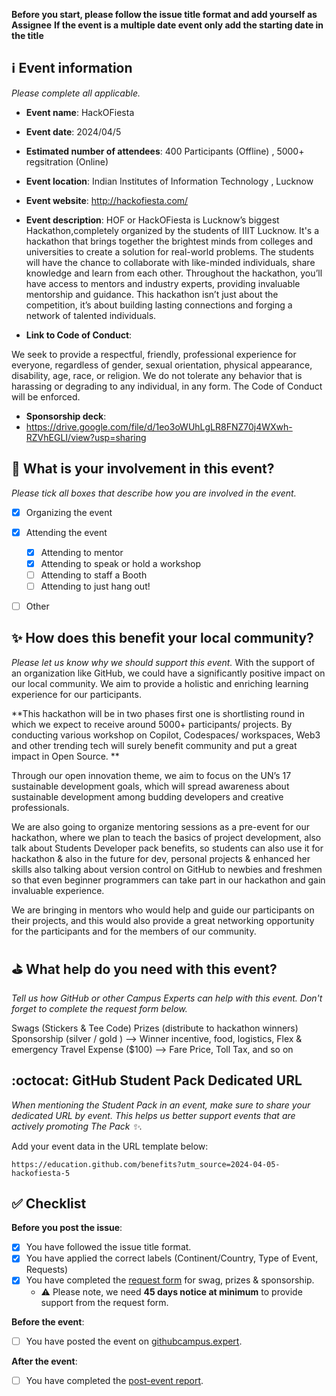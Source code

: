 **Before you start, please follow the issue title format and add yourself as Assignee**
**If the event is a multiple date event only add the starting date in the title**  

## ℹ️ Event information
_Please complete all applicable._

- **Event name**: HackOFiesta
- **Event date**: 2024/04/5
- **Estimated number of attendees**:  400 Participants (Offline) , 5000+  regsitration  (Online) 
- **Event location**:  Indian Institutes of Information Technology , Lucknow
- **Event website**: http://hackofiesta.com/
- **Event description**: 
 HOF or HackOFiesta is Lucknow’s biggest Hackathon,completely organized by the students of IIIT Lucknow.  It's a hackathon that brings together the brightest minds from colleges and universities to create a solution for real-world problems. The students will have the chance to collaborate with like-minded individuals, share knowledge and learn from each other.
Throughout the hackathon, you’ll have access to mentors and industry experts, providing invaluable mentorship and guidance.
This hackathon isn’t just about the competition, it’s about building lasting connections and forging a network of talented individuals.


- **Link to Code of Conduct**:

We seek to provide a respectful, friendly, professional experience for everyone, regardless of gender, sexual orientation, physical appearance, disability, age, race, or religion. We do not tolerate any behavior that is harassing or degrading to any individual, in any form. The Code of Conduct will be enforced.

- **Sponsorship deck**:
- https://drive.google.com/file/d/1eo3oWUhLgLR8FNZ70j4WXwh-RZVhEGLI/view?usp=sharing


## 🙋 What is your involvement in this event? 
_Please tick all boxes that describe how you are involved in the event._

- [x] Organizing the event
- [x] Attending the event
   - [x] Attending to mentor
   - [x] Attending to speak or hold a workshop 
   - [ ] Attending to staff a Booth
   - [ ] Attending to just hang out!
- [ ] Other


## ✨ How does this benefit your local community?
_Please let us know why we should support this event._
With the support of an organization like GitHub, we could have a significantly positive impact on our local community. We aim to provide a holistic and enriching learning experience for our participants.

**This hackathon will be in two phases  first one is shortlisting round  in which we expect to receive around 5000+ participants/ projects. By conducting various workshop on Copilot, Codespaces/ workspaces, Web3  and other trending tech will surely benefit  community and put a great impact in Open Source. **

Through our open innovation theme, we aim to focus on the UN’s 17 sustainable development goals, which will spread awareness about sustainable development among budding developers and creative professionals.

We are also going to organize mentoring sessions as a pre-event for our hackathon, where we plan to teach the basics of project development, also talk about Students Developer pack benefits, so students can also use it for hackathon & also in the future for dev, personal projects & enhanced her skills also talking about version control on GitHub to newbies and freshmen so that even beginner programmers can take part in our hackathon and gain invaluable experience.

We are bringing in mentors who would help and guide our participants on their projects, and this would also provide a great networking opportunity for the participants and for the members of our community.


## ⛳️ What help do you need with this event?
_Tell us how GitHub or other Campus Experts can help with this event. Don't forget to complete the request form below._

Swags (Stickers & Tee Code)
Prizes (distribute to hackathon winners)
Sponsorship (silver / gold ) --> Winner incentive, food, logistics, Flex & emergency
Travel Expense ($100) --> Fare Price, Toll Tax, and so on

## :octocat: GitHub Student Pack Dedicated URL
_When mentioning the Student Pack in an event, make sure to share your dedicated URL by event. This helps us better support events that are actively promoting The Pack :sparkles:._ 

Add your event data in the URL template below:

`https://education.github.com/benefits?utm_source=2024-04-05-hackofiesta-5`

## ✅ Checklist

**Before you post the issue**: 
- [x] You have followed the issue title format.
- [x] You have applied the correct labels (Continent/Country, Type of Event, Requests)
- [x] You have completed the [request form](https://airtable.com/shrFJe2Z0bAY6KRsY) for swag, prizes & sponsorship.
   - ⚠️ Please note, we need **45 days notice at minimum** to provide support from the request form.

**Before the event**: 
- [ ] You have posted the event on [githubcampus.expert](https://github.com/campus-experts/campus-experts.github.io).

**After the event**:  
- [ ] You have completed the [post-event report](https://github.com/campus-experts/being-an-expert/blob/main/post-event-reports/post-event-template.md).
